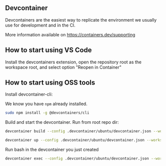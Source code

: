 <!--
SPDX-FileCopyrightText: 2023-2024 Sony Semiconductor Solutions Corporation

SPDX-License-Identifier: Apache-2.0
-->

## Devcontainer

Devcontainers are the easiest way to replicate the environment we usually
use for development and in the CI.

More information available on https://containers.dev/supporting

## How to start using VS Code

Install the devcontainers extension, open the repository root as the workspace
root, and select option "Reopen in Container"

## How to start using OSS tools

Install devcontainer-cli:

We know you have `npm` already installed.

```bash
sudo npm install -g @devcontainers/cli
```

Build and start the devcontainer. Run from root repo dir:

```bash
devcontainer build --config .devcontainer/ubuntu/devcontainer.json --workspace-folder .
```

```bash
devcontainer up --config .devcontainer/ubuntu/devcontainer.json --workspace-folder .
```

Run bash in the devcontainer you just created

```bash
devcontainer exec --config .devcontainer/ubuntu/devcontainer.json --workspace-folder . bash
```
